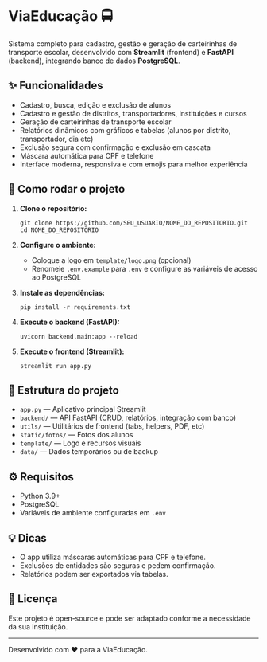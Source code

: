 # ViaEducação 🚍

Sistema completo para cadastro, gestão e geração de carteirinhas de transporte escolar, desenvolvido com **Streamlit** (frontend) e **FastAPI** (backend), integrando banco de dados **PostgreSQL**.

## ✨ Funcionalidades

- Cadastro, busca, edição e exclusão de alunos
- Cadastro e gestão de distritos, transportadores, instituições e cursos
- Geração de carteirinhas de transporte escolar
- Relatórios dinâmicos com gráficos e tabelas (alunos por distrito, transportador, dia etc)
- Exclusão segura com confirmação e exclusão em cascata
- Máscara automática para CPF e telefone
- Interface moderna, responsiva e com emojis para melhor experiência

## 🚀 Como rodar o projeto

1. **Clone o repositório:**
   ```
   git clone https://github.com/SEU_USUARIO/NOME_DO_REPOSITORIO.git
   cd NOME_DO_REPOSITORIO
   ```

2. **Configure o ambiente:**
   - Coloque a logo em `template/logo.png` (opcional)
   - Renomeie `.env.example` para `.env` e configure as variáveis de acesso ao PostgreSQL

3. **Instale as dependências:**
   ```
   pip install -r requirements.txt
   ```

4. **Execute o backend (FastAPI):**
   ```
   uvicorn backend.main:app --reload
   ```

5. **Execute o frontend (Streamlit):**
   ```
   streamlit run app.py
   ```

## 📁 Estrutura do projeto

- `app.py` — Aplicativo principal Streamlit
- `backend/` — API FastAPI (CRUD, relatórios, integração com banco)
- `utils/` — Utilitários de frontend (tabs, helpers, PDF, etc)
- `static/fotos/` — Fotos dos alunos
- `template/` — Logo e recursos visuais
- `data/` — Dados temporários ou de backup

## ⚙️ Requisitos

- Python 3.9+
- PostgreSQL
- Variáveis de ambiente configuradas em `.env`

## 💡 Dicas

- O app utiliza máscaras automáticas para CPF e telefone.
- Exclusões de entidades são seguras e pedem confirmação.
- Relatórios podem ser exportados via tabelas.

## 📝 Licença

Este projeto é open-source e pode ser adaptado conforme a necessidade da sua instituição.

---

Desenvolvido com ❤️ para a ViaEducação.
